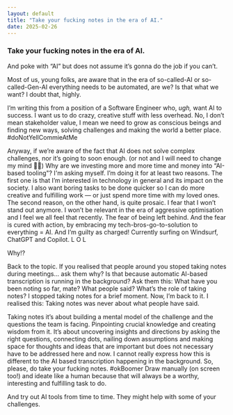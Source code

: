 ```yaml
---
layout: default
title: "Take your fucking notes in the era of AI."
date: 2025-02-26
---
```


### Take your fucking notes in the era of AI.

And poke with “AI” but does not assume it’s gonna do the job if you can’t.


Most of us, young folks, are aware that in the era of so-called-AI or so-called-Gen-AI everything needs to be automated, are we? Is that what we want?
I doubt that, highly.

I’m writing this from a position of a Software Engineer who, *ugh,* want AI to success. I want us to do crazy, creative stuff with less overhead. No, I don’t mean stakeholder value, I mean we need to grow as conscious beings and finding new ways, solving challenges and making the world a better place. #doNotYellCommieAtMe

Anyway, if we’re aware of the fact that AI does not solve complex challenges, nor it’s going to soon enough. (or not and I will need to change my mind 🤷‍♂) Why are we investing more and more time and money into “AI-based tooling"? I'm asking myself. I’m doing it for at least two reasons. The first one is that I’m interested in technology in general and its impact on the society. I also want boring tasks to be done quicker so I can do more creative and fulfilling work — or just spend more time with my loved ones.
The second reason, on the other hand, is quite prosaic. I fear that I won’t stand out anymore. I won’t be relevant in the era of aggressive optimisation and I feel we all feel that recently. The fear of being left behind. And the fear is cured with action, by embracing my tech-bros-go-to-solution to everything = AI. And I’m guilty as charged! Currently surfing on Windsurf, ChatGPT and Copilot. L O L

Why!?

Back to the topic.
If you realised that people around you stoped taking notes during meetings… ask them why? Is that because automatic AI-based transcription is running in the background? Ask them this: What have you been noting so far, mate? What people said? What’s the role of taking notes?
I stopped taking notes for a brief moment. Now, I’m back to it.
I realised this: Taking notes was never about what people have said.

Taking notes it’s about building a mental model of the challenge and the questions the team is facing. Pinpointing crucial knowledge and creating wisdom from it. It’s about uncovering insights and directions by asking the right questions, connecting dots, nailing down assumptions and making space for thoughts and ideas that are important but does not necessary have to be addressed here and now. I cannot really express how this is different to the AI based transcription happening in the background. So, please, do take your fucking notes. #okBoomer Draw manually (on screen too!) and ideate like a human because that will always be a worthy, interesting and fulfilling task to do.

And try out AI tools from time to time. They might help with some of your challenges.
